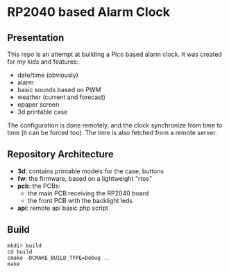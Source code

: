 # RP2040 based Alarm Clock

## Presentation

This repo is an attempt at building a Pico based alarm clock. It was created for my kids and features:

- date/time (obviously)
- alarm
- basic sounds based on PWM
- weather (current and forecast)
- epaper screen
- 3d printable case

The configuration is done remotely, and the clock synchronize from time to time (it can be forced too). The time is also fetched from a remote server.

## Repository Architecture

- **3d**: contains printable models for the case, buttons
- **fw**: the firmware, based on a lightweight "rtos"
- **pcb**: the PCBs:
  - the main PCB receiving the RP2040 board
  - the front PCB with the backlight leds
- **api**: remote api basic php script

## Build

```
mkdir build
cd build
cmake -DCMAKE_BUILD_TYPE=Debug ..
make
```
